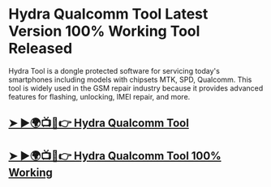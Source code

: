 # Hydra Qualcomm Tool Latest Version 100% Working Tool Released

Hydra Tool is a dongle protected software for servicing today's smartphones including models with chipsets MTK, SPD, Qualcomm. This tool is widely used in the GSM repair industry because it provides advanced features for flashing, unlocking, IMEI repair, and more.

## [➤ ►🌍📺📱👉 Hydra Qualcomm Tool](https://tinyurl.com/3hkw6bze)

## [➤ ►🌍📺📱👉 Hydra Qualcomm Tool 100% Working](https://tinyurl.com/3hkw6bze)
